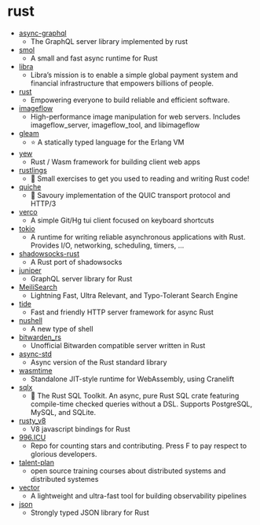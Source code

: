 # rust
- [async-graphql](https://github.com/async-graphql/async-graphql)
  - The GraphQL server library implemented by rust
- [smol](https://github.com/stjepang/smol)
  - A small and fast async runtime for Rust
- [libra](https://github.com/libra/libra)
  - Libra’s mission is to enable a simple global payment system and financial infrastructure that empowers billions of people.
- [rust](https://github.com/rust-lang/rust)
  - Empowering everyone to build reliable and efficient software.
- [imageflow](https://github.com/imazen/imageflow)
  - High-performance image manipulation for web servers. Includes imageflow_server, imageflow_tool, and libimageflow
- [gleam](https://github.com/gleam-lang/gleam)
  - ⭐️ A statically typed language for the Erlang VM
- [yew](https://github.com/yewstack/yew)
  - Rust / Wasm framework for building client web apps
- [rustlings](https://github.com/rust-lang/rustlings)
  - 🦀 Small exercises to get you used to reading and writing Rust code!
- [quiche](https://github.com/cloudflare/quiche)
  - 🥧 Savoury implementation of the QUIC transport protocol and HTTP/3
- [verco](https://github.com/matheuslessarodrigues/verco)
  - A simple Git/Hg tui client focused on keyboard shortcuts
- [tokio](https://github.com/tokio-rs/tokio)
  - A runtime for writing reliable asynchronous applications with Rust. Provides I/O, networking, scheduling, timers, ...
- [shadowsocks-rust](https://github.com/shadowsocks/shadowsocks-rust)
  - A Rust port of shadowsocks
- [juniper](https://github.com/graphql-rust/juniper)
  - GraphQL server library for Rust
- [MeiliSearch](https://github.com/meilisearch/MeiliSearch)
  - Lightning Fast, Ultra Relevant, and Typo-Tolerant Search Engine
- [tide](https://github.com/http-rs/tide)
  - Fast and friendly HTTP server framework for async Rust
- [nushell](https://github.com/nushell/nushell)
  - A new type of shell
- [bitwarden_rs](https://github.com/dani-garcia/bitwarden_rs)
  - Unofficial Bitwarden compatible server written in Rust
- [async-std](https://github.com/async-rs/async-std)
  - Async version of the Rust standard library
- [wasmtime](https://github.com/bytecodealliance/wasmtime)
  - Standalone JIT-style runtime for WebAssembly, using Cranelift
- [sqlx](https://github.com/launchbadge/sqlx)
  - 🧰 The Rust SQL Toolkit. An async, pure Rust SQL crate featuring compile-time checked queries without a DSL. Supports PostgreSQL, MySQL, and SQLite.
- [rusty_v8](https://github.com/denoland/rusty_v8)
  - V8 javascript bindings for Rust
- [996.ICU](https://github.com/996icu/996.ICU)
  - Repo for counting stars and contributing. Press F to pay respect to glorious developers.
- [talent-plan](https://github.com/pingcap/talent-plan)
  - open source training courses about distributed systems and distributed systemes
- [vector](https://github.com/timberio/vector)
  - A lightweight and ultra-fast tool for building observability pipelines
- [json](https://github.com/serde-rs/json)
  - Strongly typed JSON library for Rust
